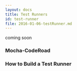 ```yaml
---
layout: docs
title: Test Runners
id: test-runner
file: 2016-01-06-testRunner.md
---
```

coming soon

### Mocha-CodeRoad

### How to Build a Test Runner
